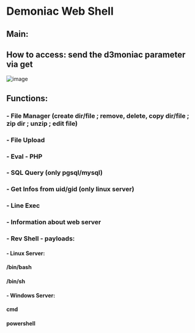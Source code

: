 # Demoniac Web Shell

## Main:
## How to access: send the d3moniac parameter via get
![image](https://user-images.githubusercontent.com/77762068/131859851-e7e060ed-9e68-44b2-86db-158eca64418e.png)

## Functions:
### - File Manager (create dir/file ; remove, delete, copy dir/file ; zip dir ; unzip ; edit file)
### - File Upload
### - Eval - PHP
### - SQL Query (only pgsql/mysql)
### - Get Infos from uid/gid (only linux server)
### - Line Exec
### - Information about web server
### - Rev Shell - payloads:
####  - Linux Server:
####    /bin/bash
####    /bin/sh
####  - Windows Server:
####    cmd
####    powershell
